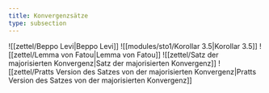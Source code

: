 ```yaml
---
title: Konvergenzsätze
type: subsection
---
```


![[zettel/Beppo Levi|Beppo Levi]]
![[modules/sto1/Korollar 3.5|Korollar 3.5]]
![[zettel/Lemma von Fatou|Lemma von Fatou]]
![[zettel/Satz der majorisierten Konvergenz|Satz der majorisierten Konvergenz]]
![[zettel/Pratts Version des Satzes von der majorisierten Konvergenz|Pratts Version des Satzes von der majorisierten Konvergenz]]
